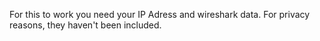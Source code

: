 For this to work you need your IP Adress and wireshark data. For privacy reasons, they haven't been included.
